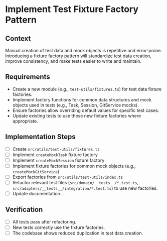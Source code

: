 # Implement Test Fixture Factory Pattern

## Context

Manual creation of test data and mock objects is repetitive and error-prone. Introducing a fixture factory pattern will standardize test data creation, improve consistency, and make tests easier to write and maintain.

## Requirements

- Create a new module (e.g., `test-utils/fixtures.ts`) for test data fixture factories.
- Implement factory functions for common data structures and mock objects used in tests (e.g., Task, Session, GitService mocks).
- Ensure factories allow overriding default values for specific test cases.
- Update existing tests to use these new fixture factories where appropriate.

## Implementation Steps

- [ ] Create `src/utils/test-utils/fixtures.ts`
- [ ] Implement `createMockTask` fixture factory
- [ ] Implement `createMockSession` fixture factory
- [ ] Implement fixture factories for common mock objects (e.g., `createMockGitService`)
- [ ] Export factories from `src/utils/test-utils/index.ts`
- [ ] Refactor relevant test files (`src/domain/__tests__/*.test.ts`, `src/adapters/__tests__/integration/*.test.ts`) to use new factories.
- [ ] Update documentation.

## Verification

- [ ] All tests pass after refactoring.
- [ ] New tests correctly use the fixture factories.
- [ ] The codebase shows reduced duplication in test data creation.
